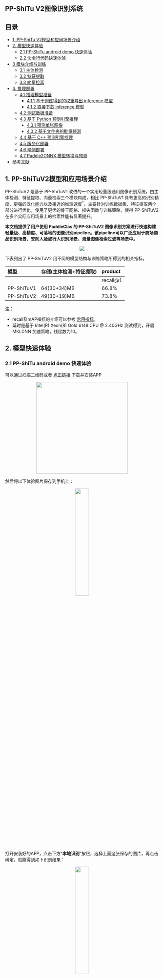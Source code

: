 ## PP-ShiTu V2图像识别系统

## 目录

- [1. PP-ShiTu V2模型和应用场景介绍](#1-pp-shituv2模型和应用场景介绍)
- [2. 模型快速体验](#2-模型快速体验)
  - [2.1 PP-ShiTu android demo 快速体验](#21-pp-shitu-android-demo-快速体验)
  - [2.2 命令行代码快速体验](#22-命令行代码快速体验)
- [3 模块介绍与训练](#3-模块介绍与训练)
  - [3.1 主体检测](#31-主体检测)
  - [3.2 特征提取](#32-特征提取)
  - [3.3 向量检索](#33-向量检索)
- [4. 推理部署](#4-推理部署)
  - [4.1 推理模型准备](#41-推理模型准备)
    - [4.1.1 基于训练得到的权重导出 inference 模型](#411-基于训练得到的权重导出-inference-模型)
    - [4.1.2 直接下载 inference 模型](#412-直接下载-inference-模型)
  - [4.2 测试数据准备](#42-测试数据准备)
  - [4.3 基于 Python 预测引擎推理](#43-基于-python-预测引擎推理)
    - [4.3.1 预测单张图像](#431-预测单张图像)
    - [4.3.2 基于文件夹的批量预测](#432-基于文件夹的批量预测)
  - [4.4 基于 C++ 预测引擎推理](#44-基于-c-预测引擎推理)
  - [4.5 服务化部署](#45-服务化部署)
  - [4.6 端侧部署](#46-端侧部署)
  - [4.7 Paddle2ONNX 模型转换与预测](#47-paddle2onnx-模型转换与预测)
- [参考文献](#参考文献)

## 1. PP-ShiTuV2模型和应用场景介绍

PP-ShiTuV2 是基于 PP-ShiTuV1 改进的一个实用轻量级通用图像识别系统，由主体检测、特征提取、向量检索三个模块构成，相比 PP-ShiTuV1 具有更高的识别精度、更强的泛化能力以及相近的推理速度<sup>*</sup>。主要针对训练数据集、特征提取两个部分进行优化，使用了更优的骨干网络、损失函数与训练策略，使得 PP-ShiTuV2 在多个实际应用场景上的检索性能有显著提升。

**本文档提供了用户使用 PaddleClas 的 PP-ShiTuV2 图像识别方案进行快速构建轻量级、高精度、可落地的图像识别pipeline。该pipeline可以广泛应用于商场商品识别场景、安防人脸或行人识别场景、海量图像检索过滤等场景中。**

<div align="center">
<img src="../../../images/structure.jpg" />
</div>

下表列出了 PP-ShiTuV2 用不同的模型结构与训练策略所得到的相关指标，

| 模型       | 存储(主体检测+特征提取) | product |
| :--------- | :---------------------- | :------------------ |
|            |                         | recall@1            |
| PP-ShiTuV1 | 64(30+34)MB             | 66.8%                 |
| PP-ShiTuV2 | 49(30+19)MB               | 73.8%                 |

**注：**
- recall及mAP指标的介绍可以参考 [常用指标](../../algorithm_introduction/ReID.md#22-常用指标)。
- 延时是基于 Intel(R) Xeon(R) Gold 6148 CPU @ 2.40GHz 测试得到，开启 MKLDNN 加速策略，线程数为10。

## 2. 模型快速体验

### 2.1 PP-ShiTu android demo 快速体验

可以通过扫描二维码或者 [点击链接](https://paddle-imagenet-models-name.bj.bcebos.com/demos/PP-ShiTu.apk) 下载并安装APP

<div align=center><img src="../../../images/quick_start/android_demo/PPShiTu_qrcode.png" width="300"/></div>

然后将以下体验图片保存到手机上：

<div align=center><img src="../../../images/recognition/drink_data_demo/test_images/nongfu_spring.jpeg" width=30% height=30% /></div>

打开安装好的APP，点击下方“**本地识别**”按钮，选择上面这张保存的图片，再点击确定，就能得到如下识别结果：

<div align=center><img src="../../../images/quick_start/android_demo/android_nongfu_spring.JPG" width=30% height=30%/></div>

更详细的说明参考[PP-ShiTu android demo功能说明](https://github.com/weisy11/PaddleClas/blob/develop/docs/zh_CN/quick_start/quick_start_recognition.md)

### 2.2 命令行代码快速体验

- 首先按照以下命令，安装paddlepaddle和faiss
  ```shell
  # 如果您的机器安装的是 CUDA9 或 CUDA10，请运行以下命令安装
  python3.7 -m pip install paddlepaddle-gpu -i https://mirror.baidu.com/pypi/simple

  # 如果您的机器是CPU，请运行以下命令安装
  python3.7 -m pip install paddlepaddle -i https://mirror.baidu.com/pypi/simple

  # 安装 faiss 库
  python3.7 -m pip install faiss-cpu==1.7.1post2
  ```

- 然后按照以下命令，安装paddleclas whl包
  ```shell
  # 进入到PaddleClas根目录下
  cd PaddleClas

  # 安装paddleclas
  python3.7 setup.py install
  ```

- 然后执行以下命令下载并解压好demo数据，最后执行一行命令体验图像识别

  ```shell
  # 下载并解压demo数据
  wget -nc https://paddle-imagenet-models-name.bj.bcebos.com/dygraph/rec/data/drink_dataset_v2.0.tar && tar -xf drink_dataset_v2.0.tar

  # 执行识别命令
  paddleclas \
  --model_name=PP-ShiTuV2 \
  --infer_imgs=./drink_dataset_v2.0/test_images/100.jpeg \
  --index_dir=./drink_dataset_v2.0/index/ \
  --data_file=./drink_dataset_v2.0/gallery/drink_label.txt
  ```

## 3 模块介绍与训练

### 3.1 主体检测

主体检测是目前应用非常广泛的一种检测技术，它指的是检测出图片中一个或者多个主体的坐标位置，然后将图像中的对应区域裁剪下来进行识别。主体检测是识别任务的前序步骤，输入图像经过主体检测后再进行识别，可以过滤复杂背景，有效提升识别精度。

考虑到检测速度、模型大小、检测精度等因素，最终选择 PaddleDetection 自研的轻量级模型 `PicoDet-LCNet_x2_5` 作为 PP-ShiTuV2 的主体检测模型

主体检测模型的数据集、训练、评估、推理等详细信息可以参考文档：[picodet_lcnet_x2_5_640_mainbody](../../training/PP-ShiTu/mainbody_detection.md)。

### 3.2 特征提取

特征提取是图像识别中的关键一环，它的作用是将输入的图片转化为固定维度的特征向量，用于后续的 [向量检索](./vector_search.md) 。考虑到特征提取模型的速度、模型大小、特征提取性能等因素，最终选择 PaddleClas 自研的 [`PPLCNetV2_base`](../ImageNet1k/PP-LCNetV2.md) 作为特征提取网络。相比 PP-ShiTuV1 所使用的 `PPLCNet_x2_5`， `PPLCNetV2_base` 基本保持了较高的分类精度，并减少了40%的推理时间<sup>*</sup>。

**注：** <sup>*</sup>推理环境基于 Intel(R) Xeon(R) Gold 6271C CPU @ 2.60GHz 硬件平台，OpenVINO 推理平台。

在实验过程中我们也发现可以对 `PPLCNetV2_base` 进行适当的改进，在保持速度基本不变的情况下，让其在识别任务中得到更高的性能，包括：去掉 `PPLCNetV2_base` 末尾的 `ReLU` 和 `FC`、将最后一个 stage(RepDepthwiseSeparable) 的 stride 改为1。

特征提取模型的数据集、训练、评估、推理等详细信息可以参考文档：[PPLCNetV2_base_ShiTu](../../training/PP-ShiTu/feature_extraction.md)。

### 3.3 向量检索

向量检索技术在图像识别、图像检索中应用比较广泛。其主要目标是对于给定的查询向量，在已经建立好的向量库中进行特征向量的相似度或距离计算，返回候选向量的相似度排序结果。

在 PP-ShiTuV2 识别系统中，我们使用了 [Faiss](https://github.com/facebookresearch/faiss) 向量检索开源库对此部分进行支持，其具有适配性好、安装方便、算法丰富、同时支持CPU与GPU的优点。

PP-ShiTuV2 系统中关于 Faiss 向量检索库的安装及使用可以参考文档：[vector search](../../deployment/PP-ShiTu/vector_search.md)。

## 4. 推理部署

### 4.1 推理模型准备
Paddle Inference 是飞桨的原生推理库， 作用于服务器端和云端，提供高性能的推理能力。相比于直接基于预训练模型进行预测，Paddle Inference可使用 MKLDNN、CUDNN、TensorRT 进行预测加速，从而实现更优的推理性能。更多关于 Paddle Inference 推理引擎的介绍，可以参考 [Paddle Inference官网教程](https://www.paddlepaddle.org.cn/documentation/docs/zh/guides/infer/inference/inference_cn.html)。

当使用 Paddle Inference 推理时，加载的模型类型为 inference 模型。本案例提供了两种获得 inference 模型的方法，如果希望得到和文档相同的结果，请选择 [直接下载 inference 模型](#412-直接下载-inference-模型) 的方式。

#### 4.1.1 基于训练得到的权重导出 inference 模型
- 主体检测模型权重导出请参考文档 [主体检测推理模型准备](../../training/PP-ShiTu/mainbody_detection.md#41-推理模型准备)，或者参照 [4.1.2](#412-直接下载-inference-模型) 直接下载解压即可。

- 特征提取模型权重导出可以参考以下命令：
  ```shell
  python3.7 tools/export_model.py \
  -c ./ppcls/configs/GeneralRecognitionV2/GeneralRecognitionV2_PPLCNetV2_base.yaml \
  -o Global.pretrained_model="https://paddle-imagenet-models-name.bj.bcebos.com/dygraph/rec/models/pretrain/PPShiTuV2/general_PPLCNetV2_base_pretrained_v1.0.pdparams" \
  -o Global.save_inference_dir=deploy/models/GeneralRecognitionV2_PPLCNetV2_base`
  ```
  执行完该脚本后会在 `deploy/models/` 下生成 `GeneralRecognitionV2_PPLCNetV2_base` 文件夹，具有如下文件结构：

  ```log
  deploy/models/
  ├── GeneralRecognitionV2_PPLCNetV2_base
  │   ├── inference.pdiparams
  │   ├── inference.pdiparams.info
  │   └── inference.pdmodel
  ```

#### 4.1.2 直接下载 inference 模型

[4.1.1 小节](#411-基于训练得到的权重导出-inference-模型) 提供了导出 inference 模型的方法，此处提供我们导出好的 inference 模型，可以按以下命令，下载模型到指定位置解压进行体验。

```shell
cd deploy/models

# 下载主体检测inference模型并解压
wget -nc https://paddle-imagenet-models-name.bj.bcebos.com/dygraph/rec/models/inference/picodet_PPLCNet_x2_5_mainbody_lite_v1.0_infer.tar && tar -xf picodet_PPLCNet_x2_5_mainbody_lite_v1.0_infer.tar

# 下载特征提取inference模型并解压
wget -nc https://paddle-imagenet-models-name.bj.bcebos.com/dygraph/rec/models/inference/PP-ShiTuV2/general_PPLCNetV2_base_pretrained_v1.0_infer.tar && tar -xf general_PPLCNetV2_base_pretrained_v1.tar
```

### 4.2 测试数据准备

准备好主体检测、特征提取模型之后，还需要准备作为输入的测试数据，可以执行以下命令下载并解压测试数据。

```shell
# 返回deploy
cd ../

# 下载测试数据drink_dataset_v2.0，并解压
wget -nc https://paddle-imagenet-models-name.bj.bcebos.com/dygraph/rec/data/drink_dataset_v2.0.tar && tar -xf drink_dataset_v2.0.tar
```

### 4.3 基于 Python 预测引擎推理

#### 4.3.1 预测单张图像

然后执行以下命令对单张图像 `./drink_dataset_v2.0/test_images/100.jpeg` 进行识别。

```shell
# 执行下面的命令使用 GPU 进行预测
python3.7 python/predict_system.py -c configs/inference_general.yaml -o Global.infer_imgs="./drink_dataset_v2.0/test_images/100.jpeg"

# 执行下面的命令使用 CPU 进行预测
python3.7 python/predict_system.py -c configs/inference_general.yaml -o Global.infer_imgs="./drink_dataset_v2.0/test_images/100.jpeg" -o Global.use_gpu=False
```

最终输出结果如下。

```log
[{'bbox': [437, 71, 660, 728], 'rec_docs': '元气森林', 'rec_scores': 0.7740249}, {'bbox': [221, 72, 449, 701], 'rec_docs': '元气森林', 'rec_scores': 0.6950992}, {'bbox': [794, 104, 979, 652], 'rec_docs': '元气森林', 'rec_scores': 0.6305153}]
```

#### 4.3.2 基于文件夹的批量预测

如果希望预测文件夹内的图像，可以直接修改配置文件中的 Global.infer_imgs 字段，也可以通过下面的 -o 参数修改对应的配置。

```shell
# 使用下面的命令使用 GPU 进行预测
python3.7 python/predict_system.py -c configs/inference_general.yaml -o Global.infer_imgs="./drink_dataset_v2.0/test_images"
# 使用下面的命令使用 CPU 进行预测
python3.7 python/predict_system.py -c configs/inference_general.yaml -o Global.infer_imgs="./drink_dataset_v2.0/test_images" -o Global.use_gpu=False
```

终端中会输出该文件夹内所有图像的分类结果，如下所示。

```log
...
[{'bbox': [0, 0, 600, 600], 'rec_docs': '红牛-强化型', 'rec_scores': 0.74081033}]
Inference: 120.39852142333984 ms per batch image
[{'bbox': [0, 0, 514, 436], 'rec_docs': '康师傅矿物质水', 'rec_scores': 0.6918598}]
Inference: 32.045602798461914 ms per batch image
[{'bbox': [138, 40, 573, 1198], 'rec_docs': '乐虎功能饮料', 'rec_scores': 0.68214047}]
Inference: 113.41428756713867 ms per batch image
[{'bbox': [328, 7, 467, 272], 'rec_docs': '脉动', 'rec_scores': 0.60406065}]
Inference: 122.04337120056152 ms per batch image
[{'bbox': [242, 82, 498, 726], 'rec_docs': '味全_每日C', 'rec_scores': 0.5428652}]
Inference: 37.95266151428223 ms per batch image
[{'bbox': [437, 71, 660, 728], 'rec_docs': '元气森林', 'rec_scores': 0.7740249}, {'bbox': [221, 72, 449, 701], 'rec_docs': '元气森林', 'rec_scores': 0.6950992}, {'bbox': [794, 104, 979, 652], 'rec_docs': '元气森林', 'rec_scores': 0.6305153}]
...
```

其中 `bbox` 表示检测出的主体所在位置，`rec_docs` 表示索引库中与检测框最为相似的类别，`rec_scores` 表示对应的相似度。

### 4.4 基于 C++ 预测引擎推理
PaddleClas 提供了基于 C++ 预测引擎推理的示例，您可以参考 [服务器端 C++ 预测](../../../../deploy/cpp_shitu/readme.md) 来完成相应的推理部署。如果您使用的是 Windows 平台，可以参考 [基于 Visual Studio 2019 Community CMake 编译指南](../../deployment/image_classification/cpp/windows.md) 完成相应的预测库编译和模型预测工作。

### 4.5 服务化部署
Paddle Serving 提供高性能、灵活易用的工业级在线推理服务。Paddle Serving 支持 RESTful、gRPC、bRPC 等多种协议，提供多种异构硬件和多种操作系统环境下推理解决方案。更多关于Paddle Serving 的介绍，可以参考 [Paddle Serving 代码仓库](https://github.com/PaddlePaddle/Serving)。

PaddleClas 提供了基于 Paddle Serving 来完成模型服务化部署的示例，您可以参考 [模型服务化部署](../../deployment/PP-ShiTu/paddle_serving.md) 来完成相应的部署工作。

### 4.6 端侧部署
Paddle Lite 是一个高性能、轻量级、灵活性强且易于扩展的深度学习推理框架，定位于支持包括移动端、嵌入式以及服务器端在内的多硬件平台。更多关于 Paddle Lite 的介绍，可以参考 [Paddle Lite 代码仓库](https://github.com/PaddlePaddle/Paddle-Lite)。

### 4.7 Paddle2ONNX 模型转换与预测
Paddle2ONNX 支持将 PaddlePaddle 模型格式转化到 ONNX 模型格式。通过 ONNX 可以完成将 Paddle 模型到多种推理引擎的部署，包括TensorRT/OpenVINO/MNN/TNN/NCNN，以及其它对 ONNX 开源格式进行支持的推理引擎或硬件。更多关于 Paddle2ONNX 的介绍，可以参考 [Paddle2ONNX 代码仓库](https://github.com/PaddlePaddle/Paddle2ONNX)。

PaddleClas 提供了基于 Paddle2ONNX 来完成 inference 模型转换 ONNX 模型并作推理预测的示例，您可以参考 [Paddle2ONNX 模型转换与预测](../../deployment/image_classification/paddle2onnx.md) 来完成相应的部署工作。

## 参考文献
1. Schall, Konstantin, et al. "GPR1200: A Benchmark for General-Purpose Content-Based Image Retrieval." International Conference on Multimedia Modeling. Springer, Cham, 2022.
2. Luo, Hao, et al. "A strong baseline and batch normalization neck for deep person re-identification." IEEE Transactions on Multimedia 22.10 (2019): 2597-2609.
